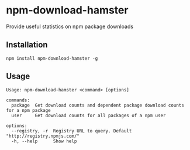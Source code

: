 # npm-download-hamster
Provide useful statistics on npm package downloads

## Installation

```
npm install npm-download-hamster -g
```

## Usage

```
Usage: npm-download-hamster <command> [options]

commands:
  package  Get download counts and dependent package download counts for a npm package
  user     Get download counts for all packages of a npm user

options:
  --registry, -r  Registry URL to query. Default "http://registry.npmjs.com/"
  -h, --help      Show help
```

